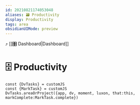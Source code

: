 ```yaml
---
id: 20210821174053048
aliases: 🗃 Productivity
display: Productivity
tags: area
obsidianUIMode: preview
---
```

⤴️ [[🎛 Dashboard|Dashboard]]

# 🗄 Productivity

```dataviewjs
const {DvTasks} = customJS
const {MarkTask} = customJS
DvTasks.areaOrProject({app, dv, moment, luxon, that:this, markComplete:MarkTask.complete})
```
